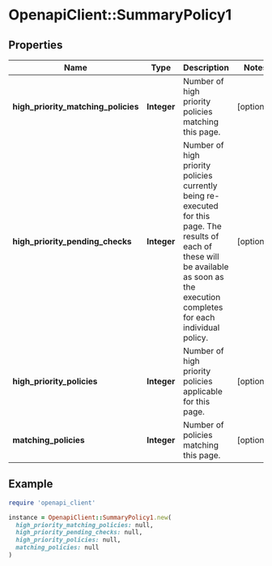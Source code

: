 # OpenapiClient::SummaryPolicy1

## Properties

| Name | Type | Description | Notes |
| ---- | ---- | ----------- | ----- |
| **high_priority_matching_policies** | **Integer** | Number of high priority policies matching this page. | [optional] |
| **high_priority_pending_checks** | **Integer** | Number of high priority policies currently being re-executed for this page. The results of each of these will be available as soon as the execution completes for each individual policy. | [optional] |
| **high_priority_policies** | **Integer** | Number of high priority policies applicable for this page. | [optional] |
| **matching_policies** | **Integer** | Number of policies matching this page. | [optional] |

## Example

```ruby
require 'openapi_client'

instance = OpenapiClient::SummaryPolicy1.new(
  high_priority_matching_policies: null,
  high_priority_pending_checks: null,
  high_priority_policies: null,
  matching_policies: null
)
```

